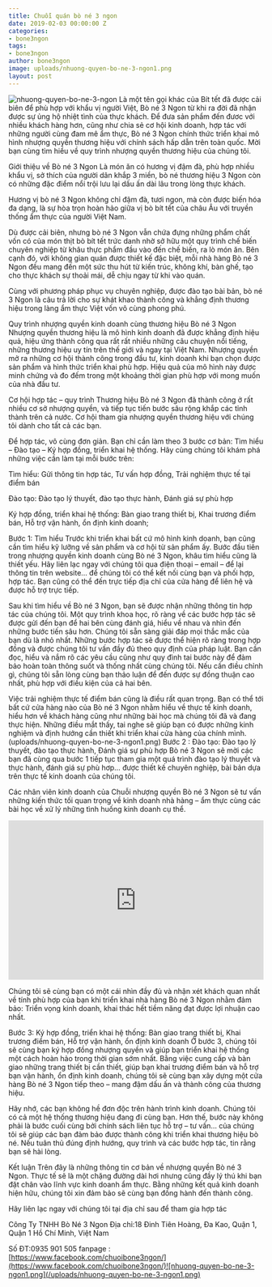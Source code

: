 ```yaml
---
title: Chuỗi quán bò né 3 ngon
date: 2019-02-03 00:00:00 Z
categories:
- bone3ngon
tags:
- bone3ngon
author: bone3ngon
image: uploads/nhuong-quyen-bo-ne-3-ngon1.png
layout: post
---
```


![nhuong-quyen-bo-ne-3-ngon](/uploads/nhuong-quyen-bo-ne-3-ngon1.png)
Là một tên gọi khác của Bít tết đã được cải biên để phù hợp với khẩu vị người Việt, Bò né 3 Ngon từ khi ra đời đã nhận được sự ủng hộ nhiệt tình của thực khách. Để đưa sản phẩm đến đươc với nhiều khách hàng hơn, cũng như chia sẻ cơ hội kinh doanh, hợp tác với những người cùng đam mê ẩm thực, Bò né 3 Ngon chính thức triển khai mô hình nhượng quyền thương hiệu với chính sách hấp dẫn trên toàn quốc. Mời bạn cùng tìm hiều về quy trình nhượng quyền thương hiệu của chúng tôi.

Giới thiệu về Bò né 3 Ngon
Là món ăn có hương vị đậm đà, phù hợp nhiều khẩu vị, sở thích của người dân khắp 3 miền, bò né thương hiệu 3 Ngon còn có những đặc điểm nổi trội lưu lại dấu ấn dài lâu trong lòng thực khách.

Hương vị bò né 3 Ngon không chỉ đậm đà, tươi ngon, mà còn được biến hóa đa dạng, là sự hòa trọn hoàn hảo giữa vị bò bít tết của châu Âu với truyền thống ẩm thực của người Việt Nam.

Dù được cải biên, nhưng bò né 3 Ngon vẫn chứa đựng những phẩm chất vốn có của món thịt bò bít tết trức danh nhờ sở hữu một quy trình chế biến chuyên nghiệp từ khâu thực phẩm đầu vào đến chế biến, ra lò món ăn. Bên cạnh đó, với không gian quán được thiết kế đặc biệt, mỗi nhà hàng Bò né 3 Ngon đều mang đến một sức thu hút từ kiến trúc, không khí, bàn ghế, tạo cho thực khách sự thoải mái, dễ chịu ngay từ khi vào quán.

Cùng với phương pháp phục vụ chuyên nghiệp, được đào tạo bài bản, bò né 3 Ngon là câu trả lời cho sự khát khao thành công và khẳng định thương hiệu trong làng ẩm thực Việt vốn vô cùng phong phú.

Quy trình nhượng quyền kinh doanh cùng thương hiệu Bò né 3 Ngon
Nhượng quyền thương hiệu là mô hình kinh doanh đã được khẳng định hiệu quả, hiệu ứng thành công qua rất rất nhiều những câu chuyện nổi tiếng, những thương hiệu uy tín trên thế giới và ngay tại Việt Nam. Nhượng quyền mở ra những cơ hội thành công trong đầu tư, kinh doanh khi bạn chọn được sản phẩm và hình thức triển khai phù hợp. Hiệu quả của mô hình này được minh chứng và đo đếm trong một khoảng thời gian phù hợp với mong muốn của nhà đầu tư.

Cơ hội hợp tác – quy trình
Thương hiệu Bò né 3 Ngon đã thành công ở rất nhiều cơ sở nhượng quyền, và tiếp tục tiến bước sâu rộng khắp các tỉnh thành trên cả nước. Cơ hội tham gia nhượng quyền thương hiệu với chúng tôi dành cho tất cả các bạn.

Để hợp tác, vô cùng đơn giản. Bạn chỉ cần làm theo 3 bước cơ bản: Tìm hiểu – Đào tạo – Ký hợp đồng, triển khai hệ thống. Hãy cùng chúng tôi khám phá những việc cần làm tại mỗi bước trên:

Tìm hiểu: Gửi thông tin hợp tác, Tư vấn hợp đồng, Trải nghiệm thực tế tại điểm bán

Đào tạo: Đào tạo lý thuyết, đào tạo thực hành, Đánh giá sự phù hợp

Ký hợp đồng, triển khai hệ thống: Bàn giao trang thiết bị, Khai trương điểm bán, Hỗ trợ vận hành, ổn định kinh doanh;

Bước 1: Tìm hiểu
Trước khi triển khai bất cứ mô hình kinh doanh, bạn cũng cần tìm hiểu kỹ lưỡng về sản phẩm và cơ hội từ sản phẩm ấy. Bước đầu tiên trong nhượng quyền kinh doanh cùng Bò né 3 Ngon, khâu tìm hiểu cũng là thiết yếu. Hãy liên lạc ngay với chúng tôi qua điện thoại – email – để lại thông tin trên website… để chúng tôi có thể kết nối cùng bạn và phối hợp, hợp tác. Bạn cũng có thể đến trực tiếp địa chỉ của cửa hàng để liên hệ và được hỗ trợ trực tiếp.

Sau khi tìm hiểu về Bò né 3 Ngon, bạn sẽ được nhận những thông tin hợp tác của chúng tôi. Một quy trình khoa học, rõ ràng về các bước hợp tác sẽ được gửi đến bạn để hai bên cùng đánh giá, hiểu về nhau và nhìn đến những bước tiến sâu hơn. Chúng tôi sẵn sàng giải đáp mọi thắc mắc của bạn dù là nhỏ nhất. Những bước hợp tác sẽ được thể hiện rõ ràng trong hợp đồng và được chúng tôi tư vấn đầy đủ theo quy định của pháp luật. Bạn cần đọc, hiểu và nắm rõ các yêu cầu cũng như quy đình tai bước này để đảm bảo hoàn toàn thông suốt và thống nhất cùng chúng tôi. Nếu cần điều chỉnh gì, chúng tôi sẵn lòng cùng bạn thảo luận  để đến được sự đồng thuận cao nhất, phù hợp với điều kiện của cả hai bên.

Việc trải nghiệm thực tế điểm bán cũng là điều rất quan trọng. Bạn có thể tới bất cứ cửa hàng nào của Bò né 3 Ngon nhằm hiểu về thực tế kinh doanh, hiểu hơn về khách hàng cũng như những bài học mà chúng tôi đã và đang thực hiện. Những điều mắt thấy, tai nghe sẽ giúp bạn có được những kinh nghiệm và định hướng cần thiết khi triển khai cửa hàng của chính mình.
\(uploads/nhuong-quyen-bo-ne-3-ngon1.png)
Bước 2 : Đào tạo: Đào tạo lý thuyết, đào tạo thực hành, Đánh giá sự phù hợp
Bò né 3 Ngon sẽ mời các bạn đã cùng qua bước 1 tiếp tục tham gia một quá trình đào tạo lý thuyết và thực hành, đánh giá sự phù hơp… được thiết kế chuyên nghiệp, bài bản dựa trên thực tế kinh doanh của chúng tôi.

Các nhân viên kinh doanh của Chuỗi nhượng quyền Bò né 3 Ngon sẽ tư vấn những kiến thức tối quan trọng về kinh doanh nhà hàng – ẩm thực cùng các bài học về xử lý những tình huống kinh doanh cụ thể.
<p><iframe style="width:100%;" height="315" src="https://www.youtube.com/embed/BNxn2eV38e8?rel=0&amp;showinfo=0" frameborder="0" allowfullscreen></iframe></p>

Chúng tôi sẽ cùng bạn có một cái nhìn đầy đủ và nhận xét khách quan nhất về tính phù hợp của bạn khi triển khai nhà hàng Bò né 3 Ngon nhằm đảm bảo: Triển vọng kinh doanh, khai thác hết tiềm năng đạt được lợi nhuận cao nhất.

Bước 3: Ký hợp đồng, triển khai hệ thống: Bàn giao trang thiết bị, Khai trương điểm bán, Hỗ trợ vận hành, ổn định kinh doanh
Ở bước 3, chúng tôi sẽ cùng bạn ký hợp đồng nhượng quyền và giúp bạn triển khai hệ thống một cách hoàn hảo trong thời gian sớm nhất. Bằng việc cung cấp và bàn giao những trang thiết bị cần thiết, giúp bạn khai trương điểm bán và hỗ trợ bạn vận hành, ổn định kinh doanh, chúng tôi sẽ cùng bạn xây dựng một cửa hàng Bò né 3 Ngon tiếp theo – mang đậm dấu ấn và thành công của thương hiệu.

Hãy nhớ, các bạn không hề đơn độc trên hành trình kinh doanh. Chúng tôi có cả một hệ thống thương hiệu đang đi cùng bạn. Hơn thế, bước này không phải là bước cuối cùng bởi chính sách liên tục hỗ trợ – tư vấn… của chúng tôi sẽ giúp các bạn đảm bảo được thành công khi triển khai thương hiệu bò né. Nếu tuân thủ đúng định hướng, quy trình và các bước hợp tác, tin rằng bạn sẽ hài lòng.

Kết luận
Trên đây là những thông tin cơ bản về nhượng quyền Bò né 3 Ngon. Thực tế sẽ là một chặng đường dài hơi nhưng cũng đầy lý thú khi bạn đặt chân vào lĩnh vực kinh doanh ẩm thực. Bằng những kết quả kinh doanh hiện hữu, chúng tôi xin đảm bảo sẽ cùng bạn đồng hành đến thành công.

Hãy liên lạc ngay với chúng tôi tại địa chỉ sau để tham gia hợp tác

Công Ty TNHH Bò Né 3 Ngon
Địa chỉ:18 Đinh Tiên Hoàng, Đa Kao, Quận 1, Quận 1 Hồ Chí Minh, Việt Nam

Số ĐT:0935 901 505
fanpage :[https://www.facebook.com/chuoibone3ngon/](https://www.facebook.com/chuoibone3ngon/)![nhuong-quyen-bo-ne-3-ngon1.png](/uploads/nhuong-quyen-bo-ne-3-ngon1.png)
